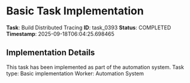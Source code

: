 # Basic Task Implementation

**Task**: Build Distributed Tracing
**ID**: task_0393
**Status**: COMPLETED
**Timestamp**: 2025-09-18T06:04:25.698465

## Implementation Details

This task has been implemented as part of the automation system.
Task type: Basic implementation
Worker: Automation System
